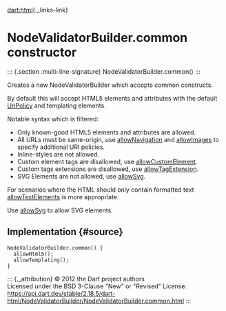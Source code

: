 [dart:html](../../dart-html/dart-html-library){._links-link}

NodeValidatorBuilder.common constructor
=======================================

::: {.section .multi-line-signature}
NodeValidatorBuilder.common()
:::

Creates a new NodeValidatorBuilder which accepts common constructs.

By default this will accept HTML5 elements and attributes with the
default [UriPolicy](../uripolicy-class) and templating elements.

Notable syntax which is filtered:

-   Only known-good HTML5 elements and attributes are allowed.
-   All URLs must be same-origin, use [allowNavigation](allownavigation)
    and [allowImages](allowimages) to specify additional URI policies.
-   Inline-styles are not allowed.
-   Custom element tags are disallowed, use
    [allowCustomElement](allowcustomelement).
-   Custom tags extensions are disallowed, use
    [allowTagExtension](allowtagextension).
-   SVG Elements are not allowed, use [allowSvg](allowsvg).

For scenarios where the HTML should only contain formatted text
[allowTextElements](allowtextelements) is more appropriate.

Use [allowSvg](allowsvg) to allow SVG elements.

Implementation {#source}
--------------

``` {.language-dart data-language="dart"}
NodeValidatorBuilder.common() {
  allowHtml5();
  allowTemplating();
}
```

::: {._attribution}
© 2012 the Dart project authors\
Licensed under the BSD 3-Clause \"New\" or \"Revised\" License.\
<https://api.dart.dev/stable/2.18.5/dart-html/NodeValidatorBuilder/NodeValidatorBuilder.common.html>
:::
